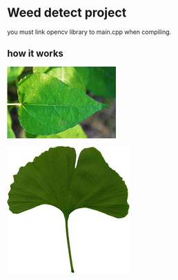 # Weed detect project
you must link opencv library to main.cpp when compiling.

## how it works


<img src="/leaf_image/leaf3.jpg" style="width: 50%; height: 50%">


![Alt text](/leaf_image/leaf7.jpg)
